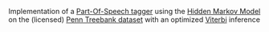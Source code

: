 Implementation of a [Part-Of-Speech tagger](https://en.wikipedia.org/wiki/Part-of-speech_tagging) using the [Hidden Markov Model](https://en.wikipedia.org/wiki/Hidden_Markov_model) on the (licensed) [Penn Treebank dataset](https://corochann.com/penn-tree-bank-ptb-dataset-introduction-1456.html) with an optimized [Viterbi](https://en.wikipedia.org/wiki/Viterbi_algorithm) inference
